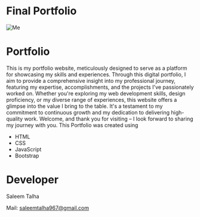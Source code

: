 # Final Portfolio
 
![Me](https://github.com/Saleem-Talha/Saleem-Talha/assets/121040503/e0be1095-e01c-461c-a731-cc75331f3d5a)
# Portfolio
 This is my portfolio website, meticulously designed to serve as a platform for showcasing my skills and experiences. Through this digital portfolio, I aim to provide a comprehensive insight into my professional journey, featuring my expertise, accomplishments, and the projects I've passionately worked on. Whether you're exploring my web development skills, design proficiency, or my diverse range of experiences, this website offers a glimpse into the value I bring to the table. It's a testament to my commitment to continuous growth and my dedication to delivering high-quality work. Welcome, and thank you for visiting – I look forward to sharing my journey with you.
This Portfolio was created using 

- HTML
- CSS
- JavaScript
- Bootstrap

 
# Developer
Saleem Talha

Mail:  [saleemtalha967@gmail.com](https://mail.google.com/mail/u/0/#inbox?compose=GTvVlcSKhcBvzTMFXqQSFLsWHJzhKjzFjgQLzZcGHzqNjrnhFLbtNwpRHCNMLQllFBdnKvDkWQwxK)  
